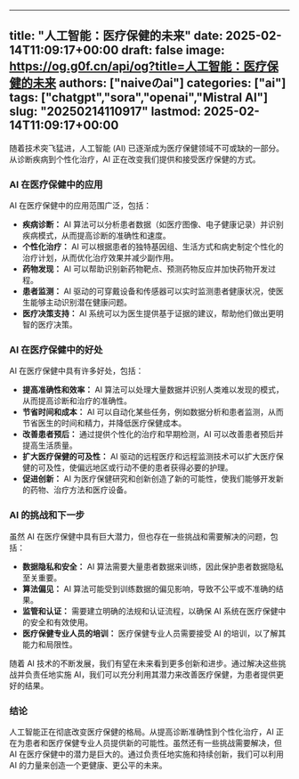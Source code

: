 
---
title: "人工智能：医疗保健的未来"
date: 2025-02-14T11:09:17+00:00
draft: false
image: https://og.g0f.cn/api/og?title=人工智能：医疗保健的未来
authors: ["naiveのai"]
categories: ["ai"]
tags: ["chatgpt","sora","openai","Mistral AI"]
slug: "20250214110917"
lastmod: 2025-02-14T11:09:17+00:00
---
随着技术突飞猛进，人工智能 (AI) 已逐渐成为医疗保健领域不可或缺的一部分。从诊断疾病到个性化治疗，AI 正在改变我们提供和接受医疗保健的方式。

### AI 在医疗保健中的应用

AI 在医疗保健中的应用范围广泛，包括：

- **疾病诊断：** AI 算法可以分析患者数据（如医疗图像、电子健康记录）并识别疾病模式，从而提高诊断的准确性和速度。
- **个性化治疗：** AI 可以根据患者的独特基因组、生活方式和病史制定个性化的治疗计划，从而优化治疗效果并减少副作用。
- **药物发现：** AI 可以帮助识别新药物靶点、预测药物反应并加快药物开发过程。
- **患者监测：** AI 驱动的可穿戴设备和传感器可以实时监测患者健康状况，使医生能够主动识别潜在健康问题。
- **医疗决策支持：** AI 系统可以为医生提供基于证据的建议，帮助他们做出更明智的医疗决策。

### AI 在医疗保健中的好处

AI 在医疗保健中具有许多好处，包括：

- **提高准确性和效率：** AI 算法可以处理大量数据并识别人类难以发现的模式，从而提高诊断和治疗的准确性。
- **节省时间和成本：** AI 可以自动化某些任务，例如数据分析和患者监测，从而节省医生的时间和精力，并降低医疗保健成本。
- **改善患者预后：** 通过提供个性化的治疗和早期检测，AI 可以改善患者预后并提高生活质量。
- **扩大医疗保健的可及性：** AI 驱动的远程医疗和远程监测技术可以扩大医疗保健的可及性，使偏远地区或行动不便的患者获得必要的护理。
- **促进创新：** AI 为医疗保健研究和创新创造了新的可能性，使我们能够开发新的药物、治疗方法和医疗设备。

### AI 的挑战和下一步

虽然 AI 在医疗保健中具有巨大潜力，但也存在一些挑战和需要解决的问题，包括：

- **数据隐私和安全：** AI 算法需要大量患者数据来训练，因此保护患者数据隐私至关重要。
- **算法偏见：** AI 算法可能受到训练数据的偏见影响，导致不公平或不准确的结果。
- **监管和认证：** 需要建立明确的法规和认证流程，以确保 AI 系统在医疗保健中的安全和有效使用。
- **医疗保健专业人员的培训：** 医疗保健专业人员需要接受 AI 的培训，以了解其能力和局限性。

随着 AI 技术的不断发展，我们有望在未来看到更多创新和进步。通过解决这些挑战并负责任地实施 AI，我们可以充分利用其潜力来改善医疗保健，为患者提供更好的结果。

### 结论

人工智能正在彻底改变医疗保健的格局。从提高诊断准确性到个性化治疗，AI 正在为患者和医疗保健专业人员提供新的可能性。虽然还有一些挑战需要解决，但 AI 在医疗保健中的潜力是巨大的。通过负责任地实施和持续创新，我们可以利用 AI 的力量来创造一个更健康、更公平的未来。